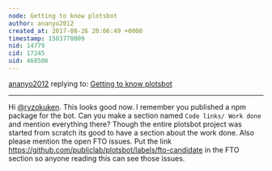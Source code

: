 ```yaml
---
node: Getting to know plotsbot
author: ananyo2012
created_at: 2017-08-26 20:06:49 +0000
timestamp: 1503778009
nid: 14779
cid: 17245
uid: 468506
---
```




[ananyo2012](../profile/ananyo2012) replying to: [Getting to know plotsbot](../notes/ryzokuken/08-23-2017/getting-to-know-plotsbot)

----
Hi [@ryzokuken](/profile/ryzokuken). This looks good now. I remember you published a npm package for the bot. Can you make a section named `Code links/ Work done`  and mention everything there?  Though the entire plotsbot project was started from scratch its good to have a section about the work done. Also please mention the open FTO issues. Put the link https://github.com/publiclab/plotsbot/labels/fto-candidate in the FTO section so anyone reading this can see those issues.